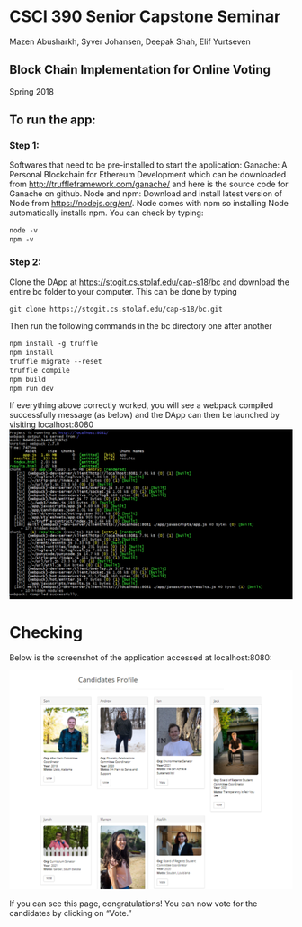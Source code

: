 # CSCI 390 Senior Capstone Seminar
Mazen Abusharkh, Syver Johansen, Deepak Shah, Elif Yurtseven

## Block Chain Implementation for Online Voting
Spring 2018

## To run the app:


### Step 1:

Softwares that need to be pre-installed to start the application:
Ganache: A Personal Blockchain for Ethereum Development which can be downloaded from http://truffleframework.com/ganache/ and here is the source code for Ganache on github. 
Node and npm: Download and install latest version of Node from https://nodejs.org/en/. Node comes with npm so installing Node automatically installs npm. You can check by typing:
```
node -v
npm -v
```

### Step 2:

Clone the DApp at https://stogit.cs.stolaf.edu/cap-s18/bc and download the entire bc folder to your computer. This can be done by typing
```
git clone https://stogit.cs.stolaf.edu/cap-s18/bc.git
```

Then run the following commands in the bc directory one after another
```
npm install -g truffle 
npm install 
truffle migrate --reset
truffle compile
npm build
npm run dev
```
If everything above correctly worked, you will see a webpack compiled successfully message (as below) and the DApp can then be launched by visiting localhost:8080
![alt text](/app/images/terminal.PNG "Screenshot1")
<h1>Checking</h1>

Below is the screenshot of the application accessed at localhost:8080:

![alt text](/app/images/voting_demo.PNG "Screenshot2")

If you can see this page, congratulations! You can now vote for the candidates by clicking on “Vote.”

